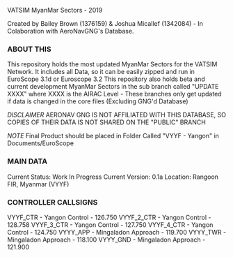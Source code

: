 VATSIM MyanMar Sectors - 2019

Created by Bailey Brown (1376159) & Joshua Micallef (1342084) - In Colaboration with AeroNavGNG's Database.



### ABOUT THIS
This repository holds the most updated MyanMar Sectors for the VATSIM Network. It includes all Data, so it can be easily zipped and run in EuroScope 3.1d or Euroscope 3.2
This repository also holds beta and current development MyanMar Sectors in the sub branch called "UPDATE XXXX" where XXXX is the AIRAC Level - These branches only get updated if data is changed in the core files (Excluding GNG'd Database)

*DISCLAIMER* AERONAV GNG IS NOT AFFILIATED WITH THIS DATABASE, SO COPIES OF THEIR DATA IS NOT SHARED ON THE "PUBLIC" BRANCH

*NOTE* Final Product should be placed in Folder Called "VYYF - Yangon" in Documents/EuroScope

### MAIN DATA
Current Status: Work In Progress
Current Version: 0.1a
Location: Rangoon FIR, Myanmar (VYYF)



### CONTROLLER CALLSIGNS
VYYF_CTR - Yangon Control - 126.750
VYYF_2_CTR - Yangon Control - 128.758
VYYF_3_CTR - Yangon Control - 127.750
VYYF_4_CTR - Yangon Control - 124.750
VYYY_APP - Mingaladon Approach - 119.700
VYYY_TWR - Mingaladon Approach - 118.100
VYYY_GND - Mingaladon Approach - 121.900